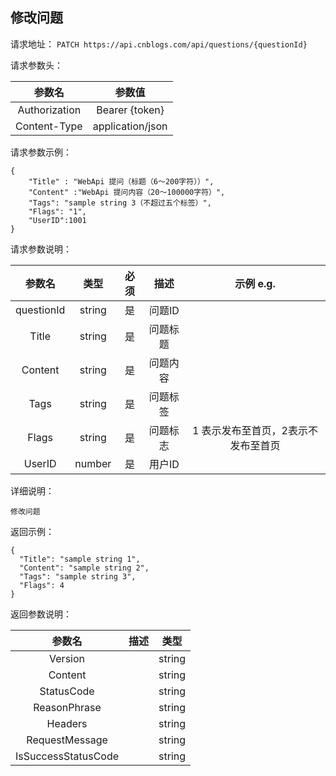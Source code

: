 ## 修改问题

请求地址：
`PATCH https://api.cnblogs.com/api/questions/{questionId}`

请求参数头：

|参数名|参数值|
|:---:|:---:|
|Authorization|Bearer {token}|
|Content-Type|application/json|
请求参数示例：
```
{
    "Title" : "WebApi 提问（标题（6～200字符））",
    "Content" :"WebApi 提问内容（20～100000字符）",
    "Tags": "sample string 3（不超过五个标签）",
    "Flags": "1",
    "UserID":1001
}
```

请求参数说明：

|参数名|类型|必须|描述|示例 e.g.|
|:---:|:---:|:---:|:---:|:---:|
|questionId|string|是|问题ID||
|Title|string|是|问题标题||
|Content|string|是|问题内容||
|Tags|string|是|问题标签||
|Flags|string|是|问题标志|1 表示发布至首页，2表示不发布至首页|
|UserID|number|是|用户ID||

详细说明：
```
修改问题
```

返回示例：
```
{
  "Title": "sample string 1",
  "Content": "sample string 2",
  "Tags": "sample string 3",
  "Flags": 4
}
```


返回参数说明：

|参数名|描述|类型|
|:---:|:---:|:---:|
|Version||string|
|Content||string|
|StatusCode||string|
|ReasonPhrase||string|
|Headers||string|
|RequestMessage||string|
|IsSuccessStatusCode||string|

